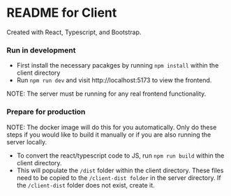 # README for Client
Created with React, Typescript, and Bootstrap.


### Run in development
- First install the necessary pacakges by running `npm install` within the client directory
- Run `npm run dev` and visit http://localhost:5173 to view the frontend.

NOTE: The server must be running for any real frontend functionality.

### Prepare for production
NOTE: The docker image will do this for you automatically. Only do these steps if you would like to build it manually or if you are also running the server locally.
- To convert the react/typescript code to JS, run `npm run build` within the client directory.
- This will populate the `/dist` folder within the client directory. These files need to be copied to the `/client-dist folder` in the server directory. If the `/client-dist` folder does not exist, create it.